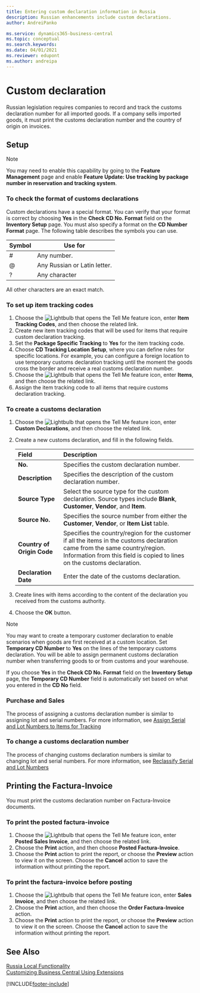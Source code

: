 ```yaml
---
title: Entering custom declaration information in Russia
description: Russian enhancements include custom declarations.
author: AndreiPanko

ms.service: dynamics365-business-central
ms.topic: conceptual
ms.search.keywords:
ms.date: 04/01/2021
ms.reviewer: edupont
ms.author: andreipa
---
```


# Custom declaration
Russian legislation requires companies to record and track the customs declaration number for all imported goods. If a company sells imported goods, it must print the customs declaration number and the country of origin on invoices.

## Setup
> [!NOTE]
> You may need to enable this capability by going to the **Feature Management** page and enable **Feature Update: Use tracking by package number in reservation and tracking system**.

### To check the format of customs declarations
Custom declarations have a special format. You can verify that your format is correct by choosing **Yes** in the **Check CD No. Format** field on the **Inventory Setup** page. 
You must also specify a format on the **CD Number Format** page. The following table describes the symbols you can use.

|Symbol  |Use for|
|---------|---------|
|#|Any number.|
|@|Any Russian or Latin letter.|
|?|Any character|

All other characters are an exact match.

### To set up item tracking codes
1. Choose the ![Lightbulb that opens the Tell Me feature](../../media/ui-search/search_small.png "Tell me what you want to do") icon, enter **Item Tracking Codes**, and then choose the related link.
2. Create new item tracking codes that will be used for items that require custom declaration tracking.
3. Set the **Package Specific Tracking** to **Yes** for the item tracking code.
4. Choose **CD Tracking Location Setup**, where you can define rules for specific locations. For example, you can configure a foreign location to use temporary customs declaration tracking until the moment the goods cross the border and receive a real customs declaration number.
5. Choose the ![Lightbulb that opens the Tell Me feature](../../media/ui-search/search_small.png "Tell me what you want to do") icon, enter **Items**, and then choose the related link.
6. Assign the item tracking code to all items that require customs declaration tracking. 

<!-- 
> [!NOTE]
> Unlike the Serial or Lot number specific tracking, you can add CD specific tracking to items that have open transactions.
-->

### To create a customs declaration
1. Choose the ![Lightbulb that opens the Tell Me feature](../../media/ui-search/search_small.png "Tell me what you want to do") icon, enter **Custom Declarations**, and then choose the related link.
2. Create a new customs declaration, and fill in the following fields.

   | Field                      | Description                                                  |
   | :------------------------- | :----------------------------------------------------------- |
   | **No.**                    | Specifies the custom declaration number.                     |
   | **Description**            | Specifies the description of the custom declaration number.  |
   | **Source Type**            | Select the source type for the custom declaration. Source types include **Blank**, **Customer**, **Vendor**, and **Item**. |
   | **Source No.**             | Specifies the source number from either the **Customer**, **Vendor**, or **Item List** table.|
   | **Country of Origin Code** | Specifies the country/region for the customer if all the items in the customs declaration came from the same country/region. Information from this field is copied to lines on the customs declaration. |
   | **Declaration Date**       | Enter the date of the customs declaration.                    |

3. Create lines with items according to the content of the declaration you received from the customs authority.
4. Choose the **OK** button.

> [!NOTE]
> You may want to create a temporary customer declaration to enable scenarios when goods are first received at a custom location. Set **Temporary CD Number** to **Yes** on the lines of the temporary customs declaration. You will be able to assign permanent customs declaration number when transferring goods to or from customs and your warehouse.
>
> If you choose **Yes** in the **Check CD No. Format** field on the **Inventory Setup** page, the **Temporary CD Number** field is automatically set based on what you entered in the **CD No** field.

### Purchase and Sales
The process of assigning a customs declaration number is similar to assigning lot and serial numbers. For more information, see [Assign Serial and Lot Numbers to Items for Tracking](../../inventory-how-work-item-tracking.md#to-assign-serial-or-lot-numbers-during-an-inbound-transaction)

### To change a customs declaration number
The process of changing customs declaration numbers is similar to changing lot and serial numbers. For more information, see [Reclassify Serial and Lot Numbers](../../inventory-how-work-item-tracking.md#to-reclassify-serial-or-lot-numbers)


## Printing the Factura-Invoice
You must print the customs declaration number on Factura-Invoice documents.

### To print the posted factura-invoice
1. Choose the ![Lightbulb that opens the Tell Me feature](../../media/ui-search/search_small.png "Tell me what you want to do") icon, enter **Posted Sales Invoice**, and then choose the related link.
2. Choose the **Print** action, and then choose **Posted Factura-Invoice**.
3. Choose the **Print** action to print the report, or choose the **Preview** action to view it on the screen. Choose the **Cancel** action to save the information without printing the report.

### To print the factura-invoice before posting
1. Choose the ![Lightbulb that opens the Tell Me feature](../../media/ui-search/search_small.png "Tell me what you want to do") icon, enter **Sales Invoice**, and then choose the related link.
2. Choose the **Print** action, and then choose the **Order Factura-Invoice** action.
3. Choose the **Print** action to print the report, or choose the **Preview** action to view it on the screen. Choose the **Cancel** action to save the information without printing the report.


## See Also
[Russia Local Functionality](russia-local-functionality.md)  
[Customizing Business Central Using Extensions](../../ui-extensions.md)  


[!INCLUDE[footer-include](../../includes/footer-banner.md)]
